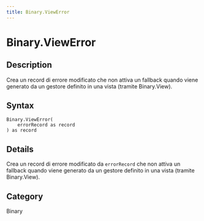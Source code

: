 ```yaml
---
title: Binary.ViewError
---
```


# Binary.ViewError


## Description

Crea un record di errore modificato che non attiva un fallback quando viene generato da un gestore definito in una vista (tramite Binary.View).


## Syntax

```powerquery
Binary.ViewError(
    errorRecord as record
) as record
```


## Details

Crea un record di errore modificato da <code>errorRecord</code> che non attiva un fallback quando viene generato da un gestore definito in una vista (tramite Binary.View).



## Category
Binary

